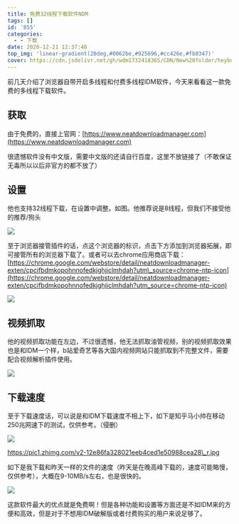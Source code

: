 ```yaml
---
title: 免费32线程下载软件NDM
tags: []
id: '855'
categories:
  - - 下载
date: 2020-12-21 12:37:48
top_img: 'linear-gradient(20deg,#0062be,#925696,#cc426e,#fb0347)'
cover: https://cdn.jsdelivr.net/gh/wdm1732418365/CDN/New%20folder/heybox/NDM/QQ图片20201214094649.webp
---
```


前几天介绍了浏览器自带开启多线程和付费多线程IDM软件，今天来看看这一款免费的多线程下载软件。

## 获取

由于免费的，直接上官网：[https://www.neatdownloadmanager.com](https://www.neatdownloadmanager.com)

很遗憾软件没有中文版，需要中文版的还请自行百度，这里不放链接了（不敢保证无毒所以以后非官方的都不放了）

## 设置

他也支持32线程下载，在设置中调整。如图。他推荐说是8线程，但我们不接受他的推荐/狗头

![](https://cdn.max-c.com/heybox/dailynews/img/dd5665060f890d1dc69dff6b971ba7b5.png)

至于浏览器接管插件的话，点这个浏览器的标识，点击下方添加到浏览器拓展，即可接管所有的浏览器下载了。或者可以去chrome应用商店下载：[https://chrome.google.com/webstore/detail/neatdownloadmanager-exten/cpcifbdmkopohnnofedkjghjiclmhdah?utm\_source=chrome-ntp-icon](https://chrome.google.com/webstore/detail/neatdownloadmanager-exten/cpcifbdmkopohnnofedkjghjiclmhdah?utm_source=chrome-ntp-icon)

![](https://cdn.max-c.com/heybox/dailynews/img/3920b146756e3bc039c6ddbf94aac9bb.png)

## 视频抓取

他的视频抓取功能在左边，不过很遗憾，他无法抓取油管视频，别的视频抓取效果也是和IDM一个样，b站爱奇艺等各大国内视频网站只能抓取到不完整文件，需要配合视频解析插件使用。

![](https://cdn.max-c.com/heybox/dailynews/img/194f9e71098f8324c754a60d649596e5.png)

## 下载速度

至于下载速度话，可以说是和IDM下载速度不相上下，如下是知乎马小帅在移动250兆网速下的测试，仅供参考。（侵删）

![](https://cdn.max-c.com/heybox/dailynews/img/0e73cc35e810db65ad1953cc5c1b761a.jpg)

https://pic1.zhimg.com/v2-12e86fa328021eeb4ced1e50988cea28\_r.jpg

如下是我下载和昨天一样的文件的速度（昨天是在晚高峰下载的，速度可能略慢，仅供参考），大概在9-10MB/s左右，也是很快的。

![](https://cdn.max-c.com/heybox/dailynews/img/0e81529c0f2e128deb05dbd7a524247a.png)

这款软件最大的优点就是免费啊！但是各种功能和设置等方面还是不如IDM来的方便和高效，但是对于不想用IDM破解版或者付费购买的用户来说足够了。
